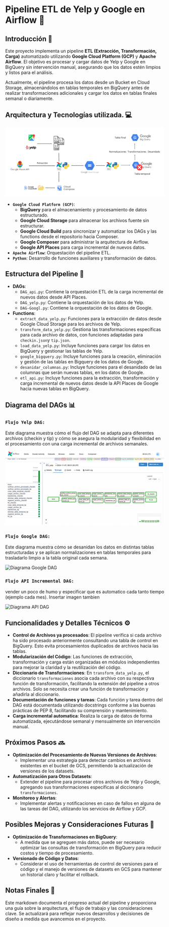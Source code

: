 # Pipeline ETL de Yelp y Google en Airflow 🚀

## Introducción 📝

Este proyecto implementa un pipeline **ETL (Extracción, Transformación, Carga)** automatizado utilizando **Google Cloud Platform (GCP)** y **Apache Airflow**. El objetivo es procesar y cargar datos de Yelp y Google en BigQuery sin intervención manual, asegurando que los datos estén limpios y listos para el análisis.

Actualmente, el pipeline procesa los datos desde un Bucket en Cloud Storage, almacenándolos en tablas temporales en BigQuery antes de realizar transformaciones adicionales y cargar los datos en tablas finales semanal o diariamente.

## Arquitectura y Tecnologías utilizada.  💻
![Arquitectura del pipeline](../../assets/Images/arquitectura_pipeline.png)

- **`Google Cloud Platform (GCP)`**:
  - **BigQuery** para el almacenamiento y procesamiento de datos estructurado.
  - **Google Cloud Storage** para almacenar los archivos fuente sin estructurar.
  - **Google Cloud Build** para sincronizar y automatizar los DAGs y las functions desde el repositorio hacia Composer.
  - **Google Composer** para administrar la arquitectura de Airflow.
  - **Google API Places** para carga incremental de nuevos datos.
- **`Apache Airflow`**: Orquestación del pipeline ETL.
- **`Python`**: Desarrollo de funciones auxiliares y transformación de datos.


## Estructura del Pipeline 📂
- **DAGs**:
  - `DAG_api.py`: Contiene la orquestación ETL de la carga incremental de nuevos datos desde API Places.
  - `DAG_yelp.py`: Contiene la orquestación de los datos de Yelp.
  - `DAG-Googl.py`: Contiene la orquestación de los datos de Google.
- **Functions**:
  - `extract_data_yelp.py`: Funciones para la extracción de datos desde Google Cloud Storage para los archivos de Yelp.
  - `transform_data_yelp.py`: Gestiona las transformaciones específicas para cada archivo de datos, con funciones adaptadas para `checkin.json`y `tip.json`.
  - `load_data_yelp.py`: Incluye funciones para cargar los datos en BigQuery y gestionar las tablas de Yelp.
  - `google_bigquery.py`: Incluye funciones para la creación, eliminación y gestión de las tablas en Bigquery de los datos de Google.
  - `desanidar_columnas.py`: Incluye funciones para el desanidado de las columnas que serán nuevas tablas, en los datos de Google.
  - `etl_api.py`: Incluye funciones para la extracción, transformación y carga incremental de nuevos datos desde la API Places de Google hacia nuevas tablas en BigQuery.
  

## Diagrama del DAGs 📊

### **``Flujo Yelp DAG:``**
Este diagrama muestra cómo el flujo del DAG se adapta para diferentes archivos (checkin y tip) y cómo se asegura la modularidad y flexibilidad en el procesamiento con una carga incremental de archivos semanales.

![Diagrama Yelp DAG](../../assets/Images/dag_yelp.png)

### **``Flujo Google DAG:``**
Este diagrama muestra cómo se desanidan los datos en distintas tablas estructuradas y se aplican normalizaciones en tablas temporales para trasladarlo limpio a la tabla original cada semana.

![Diagrama Google DAG]()

### **``Flujo API Incremental DAG:``**
vender un poco de humo y especificar que es automatico cada tanto tiempo (ejemplo cada mes). Insertar imagen tambien

![Diagrama API DAG]()

## Funcionalidades y Detalles Técnicos ⚙️

- **Control de Archivos ya procesados**: El pipeline verifica si cada archivo ha sido procesado anteriormente consultando una tabla de control en BigQuery. Esto evita procesamientos duplicados de archivos hacia las tablas.
- **Modularización del Código**: Las funciones de extracción, transformación y carga están organizadas en módulos independientes para mejorar la claridad y la reutilización del código.
- **Diccionario de Transformaciones**: En `transform_data_yelp.py`, el diccionario `transformaciones` asocia cada archivo con su respectiva función de transformación, facilitando la extensión del pipeline a otros archivos. Solo se necesita crear una función de transformación y añadirla al diccionario.
- **Documentación de funciones y tareas**: Cada función y tarea dentro del DAG está documentada utilizando docstrings conforme a las buenas prácticas de PEP 8, facilitando su comprensión y mantenimiento.
- **Carga incremental automatica**: Realiza la carga de datos de forma automatizada, ejecutándose semanal y mensualmente sin intervención manual.

## Próximos Pasos 🔜

- **Optimización del Procesamiento de Nuevas Versiones de Archivos**:
  - Implementar una estrategia para detectar cambios en archivos existentes en el bucket de GCS, permitiendo la actualización de versiones de los datasets.
- **Automatización para Otros Datasets**:
  - Extender el pipeline para procesar otros archivos de Yelp y Google, agregando sus transformaciones específicas al diccionario `transformaciones`.
- **Monitoreo y Alertas**:
  - Implementar alertas y notificaciones en caso de fallos en alguna de las tareas del DAG, utilizando los servicios de Airflow y GCP.

## Posibles Mejoras y Consideraciones Futuras 🌟

- **Optimización de Transformaciones en BigQuery**:
  - A medida que se agreguen más datos, puede ser necesario optimizar las consultas de transformación en BigQuery para reducir costos y tiempo de procesamiento.
- **Versionado de Código y Datos**:
  - Considerar el uso de herramientas de control de versiones para el código y el manejo de versiones de datasets en GCS para mantener un historial claro y facilitar el rollback.

## Notas Finales 📝

Este markdown documenta el progreso actual del pipeline y proporciona una guía sobre la arquitectura, el flujo de trabajo y las consideraciones clave. Se actualizará para reflejar nuevos desarrollos y decisiones de diseño a medida que avancemos en el proyecto.

